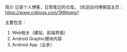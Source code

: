 简介
记录个人博客，日常笔记的仓库。
(欢迎访问博客园主页： https://www.cnblogs.com/1996swg/)

主要包含：
1. Web相关（建站、前端界面）
2. Android Graphic模块内容
3. Android App（业余）
